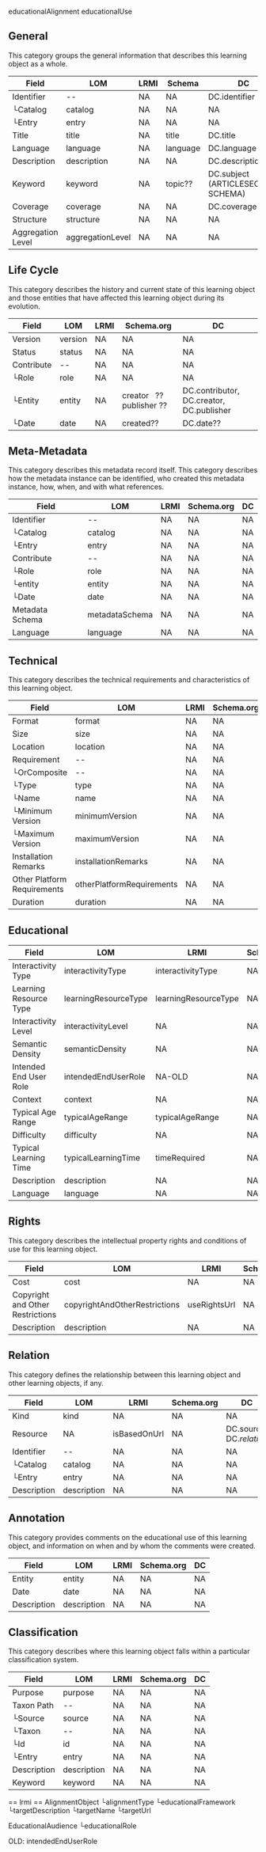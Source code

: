 
educationalAlignment
educationalUse

## General
This category groups the general information that describes this learning object as a whole.

| Field             | LOM              | LRMI    | Schema   | DC
| ----------------- | ---------------- | ------- | -------- | --
| Identifier        | --               | NA      | NA       | DC.identifier
|  └Catalog         | catalog          | NA      | NA       | NA
|  └Entry           | entry            | NA      | NA       | NA
| Title             | title            | NA      | title    | DC.title
| Language          | language         | NA      | language | DC.language
| Description       | description      | NA      | NA       | DC.description
| Keyword           | keyword          | NA      | topic??  | DC.subject (ARTICLESECTION SCHEMA)
| Coverage          | coverage         | NA      | NA       | DC.coverage
| Structure         | structure        | NA      | NA       | NA
| Aggregation Level | aggregationLevel | NA      | NA       | NA

## Life Cycle
This category describes the history and current state of this learning object and those entities that have affected this learning object during its evolution.

| Field       | LOM     | LRMI    | Schema.org | DC
| ----------- | ------- | ------- | ---------- | --
| Version     | version | NA      | NA         | NA
| Status      | status  | NA      | NA         | NA
| Contribute  | --      | NA      | NA         | NA
|  └Role      | role    | NA      | NA         | NA
|  └Entity    | entity  | NA      | creator   ?? publisher ?? | DC.contributor, DC.creator, DC.publisher
|  └Date      | date    | NA      | created??  | DC.date??

## Meta-Metadata
This category describes this metadata record itself.
This category describes how the metadata instance can be identified, who created this metadata instance, how, when, and with what references.

| Field           | LOM            | LRMI | Schema.org | DC
| --------------- | -------------- | ---- | ---------- | --
| Identifier      | --             | NA   | NA         | NA
|  └Catalog       | catalog        | NA   | NA         | NA
|  └Entry         | entry          | NA   | NA         | NA
| Contribute      | --             | NA   | NA         | NA
|  └Role          | role           | NA   | NA         | NA
|  └entity        | entity         | NA   | NA         | NA
|  └Date          | date           | NA   | NA         | NA
| Metadata Schema | metadataSchema | NA   | NA         | NA
| Language        | language       | NA   | NA         | NA

## Technical
This category describes the technical requirements and characteristics of this learning object.

| Field                       | LOM                       | LRMI | Schema.org | DC
| --------------------------- | ------------------------- | ---- | ---------- | --
| Format                      | format                    | NA   | NA         | DC.format
| Size                        | size                      | NA   | NA         | NA
| Location                    | location                  | NA   | NA         | NA
| Requirement                 | --                        | NA   | NA         | NA
|  └OrComposite               | --                        | NA   | NA         | NA
|    └Type                    | type                      | NA   | NA         | DC.type
|    └Name                    | name                      | NA   | NA         | NA
|    └Minimum Version         | minimumVersion            | NA   | NA         | NA
|    └Maximum Version         | maximumVersion            | NA   | NA         | NA
| Installation Remarks        | installationRemarks       | NA   | NA         | NA
| Other Platform Requirements | otherPlatformRequirements | NA   | NA         | NA
| Duration                    | duration                  | NA   | NA         | NA

## Educational

| Field                  | LOM                  | LRMI                 | Schema.org | DC
| ---------------------- | -------------------- | -------------------- | ---------- | --
| Interactivity Type     | interactivityType    | interactivityType    | NA         | NA
| Learning Resource Type | learningResourceType | learningResourceType | NA         | NA
| Interactivity Level    | interactivityLevel   | NA                   | NA         | NA
| Semantic Density       | semanticDensity      | NA                   | NA         | NA
| Intended End User Role | intendedEndUserRole  | NA-OLD               | NA         | NA
| Context                | context              | NA                   | NA         | NA
| Typical Age Range      | typicalAgeRange      | typicalAgeRange      | NA         | NA
| Difficulty             | difficulty           | NA                   | NA         | NA
| Typical Learning Time  | typicalLearningTime  | timeRequired         | NA         | NA
| Description            | description          | NA                   | NA         | NA
| Language               | language             | NA                   | NA         | NA


## Rights
This category describes the intellectual property rights and conditions of use for this learning object.

| Field                            | LOM                           | LRMI         | Schema.org | DC
| -------------------------------- | ----------------------------- | ------------ | ---------- | --
| Cost                             | cost                          | NA           | NA         | NA
| Copyright and Other Restrictions | copyrightAndOtherRestrictions | useRightsUrl | NA         | DC.rights
| Description                      | description                   | NA           | NA         | NA

## Relation
This category defines the relationship between this learning object and other learning objects, if any.

| Field       | LOM         | LRMI          | Schema.org | DC
| ----------- | ----------- | ------------- | ---------- | --
| Kind        | kind        | NA           | NA         | NA
| Resource    | NA          | isBasedOnUrl | NA         | DC.source, DC.*relation*
| Identifier  | --          | NA           | NA         | NA
|  └Catalog   | catalog     | NA           | NA         | NA
|  └Entry     | entry       | NA            | NA         | NA
| Description | description | NA            | NA         | NA

## Annotation
This category provides comments on the educational use of this learning object, and information on when and by whom the comments were created.

| Field       | LOM         | LRMI | Schema.org | DC
| ----------- | ----------- | ---- | ---------- | --
| Entity      | entity      | NA   | NA         | NA
| Date        | date        | NA   | NA         | NA
| Description | description | NA   | NA         | NA


## Classification
This category describes where this learning object falls within a particular classification system.

| Field       | LOM         | LRMI | Schema.org | DC
| ----------- | ----------- | ---- | ---------- | --
| Purpose     | purpose     | NA   | NA         | NA
| Taxon Path  | --          | NA   | NA         | NA
|  └Source    | source      | NA   | NA         | NA
|  └Taxon     | --          | NA   | NA         | NA
|    └Id      | id          | NA   | NA         | NA
|    └Entry   | entry       | NA   | NA         | NA
| Description | description | NA   | NA         | NA
| Keyword     | keyword     | NA   | NA         | NA


== lrmi ==
AlignmentObject
└alignmentType
└educationalFramework
└targetDescription
└targetName
└targetUrl


EducationalAudience
└educationalRole






OLD: intendedEndUserRole
